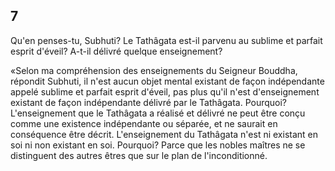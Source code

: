 ## 7
Qu'en penses-tu, Subhuti? Le Tathâgata est-il parvenu au sublime et parfait esprit d'éveil? A-t-il délivré quelque enseignement?

«Selon ma compréhension des enseignements du Seigneur Bouddha, répondit Subhuti, il n'est aucun objet mental existant de façon indépendante appelé sublime et parfait esprit d'éveil, pas plus qu'il n'est d'enseignement existant de façon indépendante délivré par le Tathâgata. Pourquoi? L'enseignement que le Tathâgata a réalisé et délivré ne peut être conçu comme une existence indépendante ou séparée, et ne saurait en conséquence être décrit. L'enseignement du Tathâgata n'est ni existant en soi ni non existant en soi. Pourquoi? Parce que les nobles maîtres ne se distinguent des autres êtres que sur le plan de l'inconditionné.